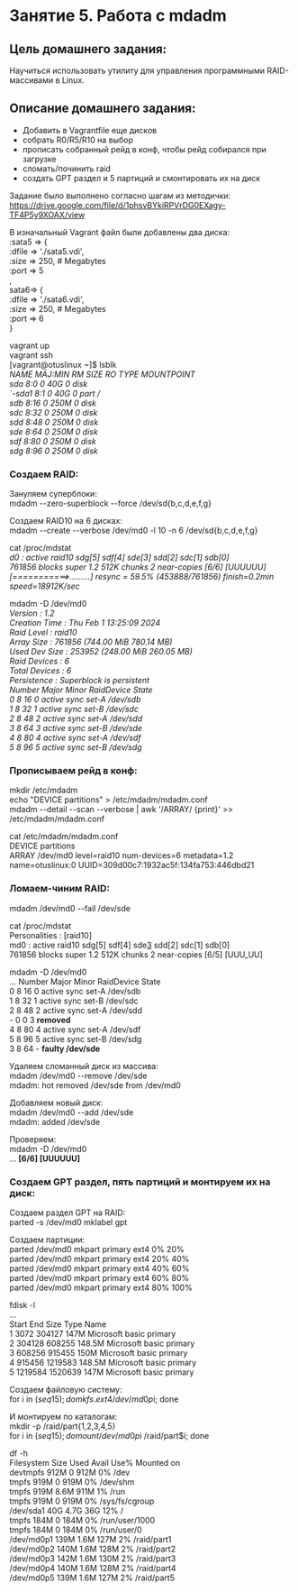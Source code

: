 # Занятие 5. Работа с mdadm

## Цель домашнего задания:  
Научиться использовать утилиту для управления программными RAID-массивами в Linux.

## Описание домашнего задания:  
- Добавить в Vagrantfile еще дисков
- собрать R0/R5/R10 на выбор
- прописать собранный рейд в конф, чтобы рейд собирался при загрузке
- сломать/починить raid
- создать GPT раздел и 5 партиций и смонтировать их на диск

Задание было выполнено согласно шагам из методички:  
https://drive.google.com/file/d/1phsvBYkiRPVrDG0EXagy-TF4P5y9XOAX/view

В изначальный Vagrant файл были добавлены два диска:  
   :sata5 => {  
      :dfile => './sata5.vdi',  
      :size => 250, # Megabytes  
      :port => 5  
   ,  
   sata6=> {  
      :dfile => './sata6.vdi',  
      :size => 250, # Megabytes  
      :port => 6  
   }  

vagrant up  
vagrant ssh  
[vagrant@otuslinux ~]$ lsblk  
_NAME   MAJ:MIN RM  SIZE RO TYPE MOUNTPOINT  
sda      8:0    0   40G  0 disk  
`-sda1   8:1    0   40G  0 part /  
sdb      8:16   0  250M  0 disk  
sdc      8:32   0  250M  0 disk  
sdd      8:48   0  250M  0 disk  
sde      8:64   0  250M  0 disk  
sdf      8:80   0  250M  0 disk  
sdg      8:96   0  250M  0 disk_  

### Создаем RAID:  

Зануляем суперблоки:  
mdadm --zero-superblock --force /dev/sd{b,c,d,e,f,g}  

Создаем RAID10 на 6 дисках:  
mdadm --create --verbose /dev/md0 -l 10 -n 6 /dev/sd{b,c,d,e,f,g}  

cat /proc/mdstat  
_d0 : active raid10 sdg[5] sdf[4] sde[3] sdd[2] sdc[1] sdb[0]  
      761856 blocks super 1.2 512K chunks 2 near-copies [6/6] [UUUUUU]  
      [===========>.........]  resync = 59.5% (453888/761856) finish=0.2min speed=18912K/sec_  

mdadm -D /dev/md0  
  _Version : 1.2  
     Creation Time : Thu Feb  1 13:25:09 2024  
        Raid Level : raid10  
        Array Size : 761856 (744.00 MiB 780.14 MB)  
     Used Dev Size : 253952 (248.00 MiB 260.05 MB)  
      Raid Devices : 6  
     Total Devices : 6  
       Persistence : Superblock is persistent  
   Number   Major   Minor   RaidDevice State  
       0       8       16        0      active sync set-A   /dev/sdb  
       1       8       32        1      active sync set-B   /dev/sdc  
       2       8       48        2      active sync set-A   /dev/sdd  
       3       8       64        3      active sync set-B   /dev/sde  
       4       8       80        4      active sync set-A   /dev/sdf  
       5       8       96        5      active sync set-B   /dev/sdg_  

### Прописываем рейд в конф:  
mkdir /etc/mdadm  
echo "DEVICE partitions" > /etc/mdadm/mdadm.conf  
mdadm --detail --scan --verbose | awk '/ARRAY/ {print}' >> /etc/mdadm/mdadm.conf  

cat /etc/mdadm/mdadm.conf  
   DEVICE partitions  
   ARRAY /dev/md0 level=raid10 num-devices=6 metadata=1.2 name=otuslinux:0 UUID=309d00c7:1932ac5f:134fa753:446dbd21  

### Ломаем-чиним RAID:  
mdadm /dev/md0 --fail /dev/sde  

cat /proc/mdstat  
Personalities : [raid10]  
md0 : active raid10 sdg[5] sdf[4] sde[3](F) sdd[2] sdc[1] sdb[0]  
      761856 blocks super 1.2 512K chunks 2 near-copies [6/5] [UUU_UU]  

mdadm -D /dev/md0  
...
    Number   Major   Minor   RaidDevice State   
       0       8       16        0      active sync set-A   /dev/sdb  
       1       8       32        1      active sync set-B   /dev/sdc  
       2       8       48        2      active sync set-A   /dev/sdd  
       -       0        0        3      **removed**  
       4       8       80        4      active sync set-A   /dev/sdf  
       5       8       96        5      active sync set-B   /dev/sdg  
       3       8       64        -      **faulty   /dev/sde**   

Удаляем сломанный диск из массива:  
mdadm /dev/md0 --remove /dev/sde  
mdadm: hot removed /dev/sde from /dev/md0  

Добавляем новый диск:  
mdadm /dev/md0 --add /dev/sde  
mdadm: added /dev/sde  

Проверяем:  
mdadm -D /dev/md0  
... **[6/6] [UUUUUU]**  

### Создаем GPT раздел, пять партиций и монтируем их на диск:  

Создаем раздел GPT на RAID:  
parted -s /dev/md0 mklabel gpt  

Создаем партиции:  
parted /dev/md0 mkpart primary ext4 0% 20%  
parted /dev/md0 mkpart primary ext4 20% 40%  
parted /dev/md0 mkpart primary ext4 40% 60%  
parted /dev/md0 mkpart primary ext4 60% 80%  
parted /dev/md0 mkpart primary ext4 80% 100%  

fdisk -l  
...  
         Start          End    Size  Type            Name  
 1         3072       304127    147M  Microsoft basic primary  
 2       304128       608255  148.5M  Microsoft basic primary  
 3       608256       915455    150M  Microsoft basic primary  
 4       915456      1219583  148.5M  Microsoft basic primary  
 5      1219584      1520639    147M  Microsoft basic primary 

Создаем файловую систему:  
for i in $(seq 1 5); do mkfs.ext4 /dev/md0p$i; done   

И монтируем по каталогам:  
mkdir -p /raid/part{1,2,3,4,5}  
for i in $(seq 1 5); do mount /dev/md0p$i /raid/part$i; done  

df -h  
Filesystem      Size  Used Avail Use% Mounted on  
devtmpfs        912M     0  912M   0% /dev  
tmpfs           919M     0  919M   0% /dev/shm  
tmpfs           919M  8.6M  911M   1% /run  
tmpfs           919M     0  919M   0% /sys/fs/cgroup  
/dev/sda1        40G  4.7G   36G  12% /  
tmpfs           184M     0  184M   0% /run/user/1000  
tmpfs           184M     0  184M   0% /run/user/0  
/dev/md0p1      139M  1.6M  127M   2% /raid/part1  
/dev/md0p2      140M  1.6M  128M   2% /raid/part2  
/dev/md0p3      142M  1.6M  130M   2% /raid/part3  
/dev/md0p4      140M  1.6M  128M   2% /raid/part4  
/dev/md0p5      139M  1.6M  127M   2% /raid/part5   
